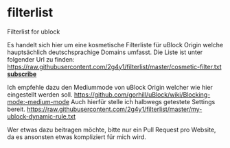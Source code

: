 # filterlist
Filterlist for ublock

Es handelt sich hier um eine kosmetische Filterliste für uBlock Origin welche hauptsächlich deutschsprachige Domains umfasst.
Die Liste ist unter folgender Url zu finden: https://raw.githubusercontent.com/2g4y1/filterlist/master/cosmetic-filter.txt
**[subscribe](https://subscribe.adblockplus.org/?location=https://raw.githubusercontent.com/2g4y1/filterlist/master/cosmetic-filter.txt)**


Ich empfehle dazu den Mediummode von uBlock Origin welcher wie hier eingestellt werden soll. https://github.com/gorhill/uBlock/wiki/Blocking-mode:-medium-mode
Auch hierfür stelle ich halbwegs getestete Settings bereit. https://raw.githubusercontent.com/2g4y1/filterlist/master/my-ublock-dynamic-rule.txt


Wer etwas dazu beitragen möchte, bitte nur ein Pull Request pro Website, da es ansonsten etwas kompliziert für mich wird.




